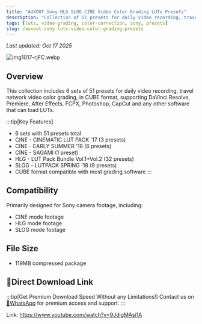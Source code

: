 ```yaml
---
title: "AUXOUT Sony HLG SLOG CINE Video Color Grading LUTs Presets"
description: "Collection of 51 presets for daily video recording, travel video color grading, supporting DaVinci Resolve, Premiere, After Effects, FCPX, Photoshop and other software that supports LUTs."
tags: [luts, video-grading, color-correction, sony, presets]
slug: /auxout-sony-luts-video-color-grading-presets
---
```


_Last updated: Oct 17 2025_

![img1017-rjFC.webp](https://list.ucards.store/d/img/img1017-rjFC.webp)

## Overview

This collection includes 6 sets of 51 presets for daily video recording, travel network video color grading, in CUBE format, supporting DaVinci Resolve, Premiere, After Effects, FCPX, Photoshop, CapCut and any other software that can load LUTs.

:::tip[Key Features]
- 6 sets with 51 presets total
- CINE - CINEMATIC LUT PACK '17 (3 presets)
- CINE - EARLY SUMMER '18 (6 presets)
- CINE - SAGAMI (1 preset)
- HLG - LUT Pack Bundle Vol.1+Vol.2 (32 presets)
- SLOG - LUTPACK SPRING '18 (9 presets)
- CUBE format compatible with most grading software
:::

## Compatibility

Primarily designed for Sony camera footage, including:
- CINE mode footage
- HLG mode footage
- SLOG mode footage

## File Size

- 119MB compressed package

## 🚀Direct Download Link

:::tip[Get Premium Download Speed Without any Limitations!]
Contact us on [💬WhatsApp](https://wa.me/+8613237610083) for premium  access and support.
:::

Link: https://www.youtube.com/watch?v=9JdigMAsi1A